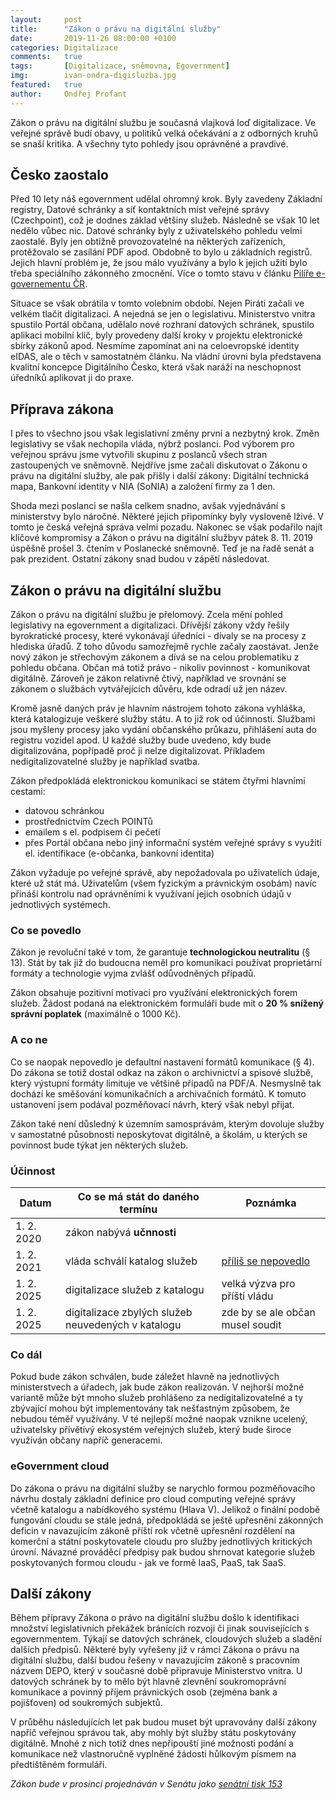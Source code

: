 ```yaml
---
layout:     post
title:      "Zákon o právu na digitální služby"
date:       2019-11-26 08:00:00 +0100
categories: Digitalizace
comments:   true
tags:       [Digitalizace, sněmovna, Egovernment]
img:        ivan-ondra-digisluzba.jpg
featured:   true
author:     Ondřej Profant
---
```


Zákon o právu na digitální službu je současná vlajková loď digitalizace. Ve veřejné správě budí obavy, u politiků velká očekávání a z odborných kruhů se snaší kritika. A všechny tyto pohledy jsou oprávněné a pravdivé.

<!--more-->

## Česko zaostalo

Před 10 lety náš egovernment udělal ohromný krok. Byly zavedeny Základní registry, Datové schránky a síť kontaktních míst veřejné správy (Czechpoint), což je dodnes základ většiny služeb. Následně se však 10 let nedělo vůbec nic. Datové schránky byly z uživatelského pohledu velmi zaostalé. Byly jen obtížně provozovatelné na některých zařízeních, protěžovalo se zasílání PDF apod. Obdobně to bylo u základních registrů. Jejich hlavní problém je, že jsou málo využívány a bylo k jejich užití bylo třeba speciálního zákonného zmocnění.  Více o tomto stavu v článku [Pilíře e-governementu ČR](https://www.profant.eu/2018/pilire-egovernmentu-cr.html).

Situace se však obrátila v tomto volebním období. Nejen Piráti začali ve velkém tlačit digitalizaci. A nejedná se jen o legislativu. Ministerstvo vnitra spustilo Portál občana, udělalo nové rozhraní datových schránek, spustilo aplikaci mobilní klíč, byly provedeny další kroky v projektu elektronické sbírky zákonů apod. Nesmíme zapomínat ani na celoevropské identity eIDAS, ale o těch v samostatném článku. Na vládní úrovni byla představena kvalitní koncepce Digitálního Česko, která však naráží na neschopnost úředníků aplikovat ji do praxe.

## Příprava zákona

I přes to všechno jsou však legislativní změny první a nezbytný krok. Změn legislativy se však nechopila vláda, nýbrž poslanci. Pod výborem pro veřejnou správu jsme vytvořili skupinu z poslanců všech stran zastoupených ve sněmovně. Nejdříve jsme začali diskutovat o Zákonu o právu na digitální služby, ale pak přišly i další zákony: Digitální technická mapa, Bankovní identity v NIA (SoNIA) a založení firmy za 1 den.

Shoda mezi poslanci se našla celkem snadno, avšak vyjednávání s ministerstvy bylo náročné. Některé jejich připomínky byly vysloveně lživé. V tomto je česká veřejná správa velmi pozadu. Nakonec se však podařilo najít klíčové kompromisy a Zákon o právu na digitální službyv pátek 8. 11. 2019 úspěšně prošel 3. čtením v Poslanecké sněmovně. Teď je na řadě senát a pak prezident. Ostatní zákony snad budou v zápětí následovat.

## Zákon o právu na digitální službu

Zákon o právu na digitální službu je přelomový. Zcela mění pohled legislativy na egovernment a digitalizaci. Dřívější zákony vždy řešily byrokratické procesy, které vykonávají úředníci - dívaly se na procesy z hlediska úřadů. Z toho důvodu samozřejmě rychle začaly zaostávat. Jenže nový zákon je střechovým zákonem a dívá se na celou problematiku z pohledu občana. Občan má totiž právo - nikoliv povinnost - komunikovat digitálně. Zároveň je zákon relativně čtivý, například ve srovnání se zákonem o službách vytvářejících důvěru, kde odradí už jen název.

Kromě jasně daných práv je hlavním nástrojem tohoto zákona vyhláška, která katalogizuje veškeré služby státu. A to již rok od účinnosti. Službami jsou myšleny procesy jako vydání občanského průkazu, přihlášení auta do registru vozidel apod. U každé služby bude uvedeno, kdy bude digitalizována, popřípadě proč ji nelze digitalizovat. Příkladem nedigitalizovatelné služby je například svatba.

Zákon předpokládá elektronickou komunikaci se státem čtyřmi hlavními cestami:

- datovou schránkou
- prostřednictvím Czech POINTů
- emailem s el. podpisem či pečetí
- přes Portál občana nebo jiný informační systém veřejné správy s využití el. identifikace (e-občanka, bankovní identita)

Zákon vyžaduje po veřejné správě, aby nepožadovala po uživatelích údaje, které už stát má. Uživatelům (všem fyzickým a právnickým osobám) navíc přináší kontrolu nad oprávněními k využívaní jejich osobních údajů v jednotlivých systémech.

### Co se povedlo

Zákon je revoluční také v tom, že garantuje **technologickou neutralitu** (§ 13). Stát by tak již do budoucna neměl pro komunikaci používat proprietární formáty a technologie vyjma zvlášť odůvodněných případů.

Zákon obsahuje pozitivní motivaci pro využívání elektronických forem služeb. Žádost podaná na elektronickém formuláři bude mít o **20 % snížený správní poplatek** (maximálně o 1000 Kč).

### A co ne

Co se naopak nepovedlo je defaultní nastavení formátů komunikace (§ 4). Do zákona se totiž dostal odkaz na zákon o archivnictví a spisové službě, který výstupní formáty limituje ve většině případů na PDF/A. Nesmyslně tak dochází ke směšování komunikačních a archivačních formátů. K tomuto ustanovení jsem podával pozměňovací návrh, který však nebyl přijat.

Zákon také není důsledný k územním samosprávám, kterým dovoluje služby v samostatné působnosti neposkytovat digitálně, a školám, u kterých se povinnost bude týkat jen některých služeb.

### Účinnost

| Datum      | Co se má stát do daného termínu | Poznámka            |
|------------|---------------------------------|---------------------|
| 1. 2. 2020 | zákon nabývá **učnnosti**       |                     |
| 1. 2. 2021 | vláda schválí katalog služeb    | [příliš se nepovedlo](https://www.profant.eu/2020/katalog-sluzeb.html) |
| 1. 2. 2025 | digitalizace služeb z katalogu  | velká výzva pro příští vládu |
| 1. 2. 2025 | digitalizace zbylých služeb neuvedených v katalogu | zde by se ale občan musel soudit |

### Co dál

Pokud bude zákon schválen, bude záležet hlavně na jednotlivých ministerstvech a úřadech, jak bude zákon realizován. V nejhorší možné variantě může být mnoho služeb prohlášeno za nedigitalizovatelné a ty zbývající mohou být implementovány tak nešťastným způsobem, že nebudou téměř využívány. V té nejlepší možné naopak vznikne ucelený, uživatelsky přívětivý ekosystém veřejných služeb, který bude široce využíván občany napříč generacemi.

### eGovernment cloud

Do zákona o právu na digitální služby se narychlo formou pozměňovacího návrhu dostaly základní definice pro cloud computing veřejné správy včetně katalogu a nabídkového systému (Hlava V). Jelikož o finální podobě fungování cloudu se stále jedná, předpokládá se ještě upřesnění zákonných deficin v navazujícím zákoně příští rok včetně upřesnění rozdělení na komerční a státní poskytovatele cloudu pro služby jednotlivých kritických úrovní. Návazné prováděcí předpisy pak budou shrnovat kategorie služeb poskytovaných formou cloudu - jak ve formě IaaS, PaaS, tak SaaS.

## Další zákony

Během přípravy Zákona o právo na digitální službu došlo k identifikaci množství legislativních překážek bránících rozvoji  či jinak souvisejících s egovernmentem. Týkají se datových schránek, cloudových služeb a sladění dalších předpisů. Některé byly vyřešeny již v rámci Zákona o právu na digitální službu, další budou řešeny v navazujícím zákoně s pracovním názvem DEPO, který v současné době připravuje Ministerstvo vnitra. U datových schránek by to mělo být hlavně zlevnění soukromoprávní komunikace a povinný příjem právnických osob (zejména bank a pojišťoven) od soukromých subjektů.

V průběhu následujících let pak budou muset být upravovány další zákony napříč veřejnou správou tak, aby mohly být služby státu poskytovány digitálně. Mnohé z nich totiž dnes nepřipouští jiné možnosti podání a komunikace než vlastnoručně vyplněné žádosti hůlkovým písmem na předtištěném formuláři.

*Zákon bude v prosinci projednáván v Senátu jako [senátní tisk 153](https://senat.cz/xqw/webdav/pssenat/original/93221/78166)*
